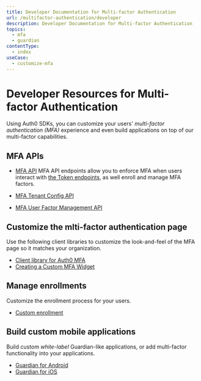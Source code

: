 ```yaml
---
title: Developer Documentation for Multi-factor Authentication
url: /multifactor-authentication/developer
description: Developer Documentation for Multi-factor Authentication
topics:
  - mfa
  - guardian
contentType:
  - index
useCase:
  - customize-mfa
---
```

# Developer Resources for Multi-factor Authentication

Using Auth0 SDKs, you can customize your users' <dfn data-key="multifactor-authentication">multi-factor authentication (MFA)</dfn> experience and even build applications on top of our multi-factor capabilities.

## MFA APIs

* [MFA API](/mfa/concepts/mfa-api) MFA API endpoints allow you to enforce MFA when users interact with [the Token endpoints](/api/authentication#get-token), as well enroll and manage MFA factors.

* [MFA Tenant Config API](/mfa/concepts/mfa-tenant-config-api)

* [MFA User Factor Management API](/mfa/concepts/mfa-user-factor-mgmt-api)

## Customize the mlti-factor authentication page

Use the following client libraries to customize the look-and-feel of the MFA page so it matches your organization.

* [Client library for Auth0 MFA](https://github.com/auth0/auth0-guardian.js)
* [Creating a Custom MFA Widget](https://github.com/auth0/auth0-guardian.js/tree/master/example)

## Manage enrollments

Customize the enrollment process for your users.

* [Custom enrollment](/mfa/guides/guardian/create-enrollment-ticket)

## Build custom mobile applications

Build custom _white-label_ Guardian-like applications, or add multi-factor functionality into your applications.

* [Guardian for Android](/mfa/guides/guardian/guardian-android-sdk)
* [Guardian for iOS](/mfa/guides/guardian/guardian-ios-sdk)
